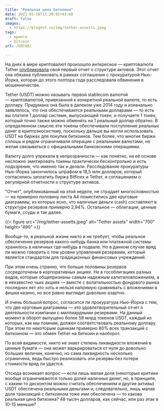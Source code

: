 ```yaml
---
title: "Реальная цена биткоина"
date: 2021-05-16T11:28:02+03:00
draft: false
images:
  - https://blognot.co/img/tether-assetts.jpeg
tags:
  - крипта
  - bitcoin
url: /60740/

---
```


На днях в мире криптовалют произошло интересное — криптовалюта Tether [опубликовала](https://www.ft.com/content/529eb4e6-796a-4e81-8064-5967bbe3b4d9) свой первый отчет о структуре активов. Этот отчет она обязана публиковать в рамках соглашения с прокуратурой Нью-Йорка, которая до этого полтора года расследовала обвинения в мошенничестве.

Tether (USDT) можно называть первой stablecoin валютой — криптовалютой, привязанной к конкретной реальной валюте, то есть доллару. Придумана она была в далеком уже 2014 году и изначально заявлялось, что она обеспечивается реальными долларами — то есть вы платите 1 доллар системе, выпускающей токен, и получаете 1 токен, который точно также можно обменять на 1 реальный доллар обратно. В определенном смысле эти токены обеспечивали поступление реальных денег в криптоэкосистему, поскольку дальше вы могли использовать USDT на биржах для покупки биткоинов. Тем более, что многие биржи сплошь и рядом ограничивали операции с реальными валютами, не желая связываться с официальными банковскими операциями.

Валюту долго упрекали в непрозрачности — как понятно, на её основе несложно эмитировать токены практически бесконтрольно и есть подозрения, что именно так и делали. Расследование прокуратуры Нью-Йорка закончилось штрафом в 18,5 млн долларов, который согласились заплатить биржа Bitfinex и Tether, и соглашением о регулярной отчетности о структуре активов.

"Отчет", опубликованный на этой неделе, не страдает многословностью — на примерно половину листа A4 поместились две круговые диаграммы, из которых ясно, что наличные деньги (cash) составляют в структуре резервов примерно 2,94%. Остальное — облигации, ценные бумаги, ссуды и так далее.

{{< figure src="/img/tether-assetts.jpeg" alt="Tether assets" width="700" height="490" >}}

Вообще-то, в реальной жизни никто и не требует, чтобы реальное обеспечение резервов какого-нибудь банка или платежной системы хранилось в наличных где-нибудь в подвале. Но в данном случае вряд ли можно говорить о том уровне управления резервами, который является стандартом для традиционных финансовых учреждений. 

При этом очень странно, что больше половины резервов сосредоточены в корпоративных акциях. Не в гособлигациях разных видов, которые общепризнаны самым надежным капиталовложением, а в неизвестно чьих акциях — вместе с волатильностью фондового рынка последних лет это хоть и нельзя напрямую сравнивать с вложениями в фишки казино, но все равно выглядит довольно азартно.

И очень большой вопрос, согласится ли прокуратура Нью-Йорка с тем, что две круговые диаграммы — это удовлетворительный отчет о деятельности компании с миллиардными резервами. На данный момент в оборот выпущено более 58 млрд токенов USDT, каждый из которых, как мы помним, должен соответствовать реальному доллару. При этом по некоторым оценкам примерно 80% всех транзакций с биткоином — это обмен Tether на биткоин и наоборот. 

По всей видимости, никто не знает степень ликвидности вложений в ценные бумаги — она может варьрироваться от нуля до довольно больших величин, конечно, но сама ликвидность несколько ограничена, ведь быстро реализовать эти резервы без потери стоимости вряд ли удастся.

Отсюда возникает вопрос — если лишь малая доля (некоторые критики вообще ограничиваются только долей наличных денег, но, в принципе, с каким-то дисконтом можно считать обеспечением и другие активы) USDT обеспечена реальными деньгами и, следовательно, лишь малая доля транзакций с биткоином тоже ими обеспечена — то какова реальная цена биткоина? 48 тысяч долларов, как сейчас, или раз этак в 10-15 меньше?